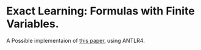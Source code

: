 # Exact Learning: Formulas with Finite Variables.

A Possible implementaion of [this paper](https://dl.acm.org/doi/10.1145/3498671), using ANTLR4.